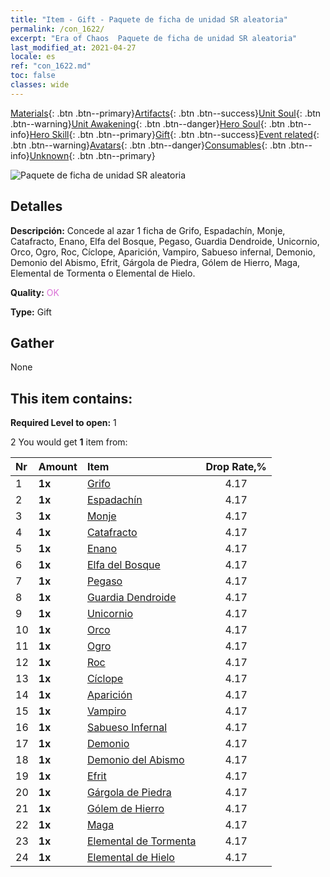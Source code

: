 ```yaml
---
title: "Item - Gift - Paquete de ficha de unidad SR aleatoria"
permalink: /con_1622/
excerpt: "Era of Chaos  Paquete de ficha de unidad SR aleatoria"
last_modified_at: 2021-04-27
locale: es
ref: "con_1622.md"
toc: false
classes: wide
---
```

 [Materials](/ItemsES/){: .btn .btn--primary}[Artifacts](/ItemsES/Artifacts/){: .btn .btn--success}[Unit Soul](/ItemsES/UnitSoul/){: .btn .btn--warning}[Unit Awakening](/ItemsES/UnitAwakening/){: .btn .btn--danger}[Hero Soul](/ItemsES/HeroSoul/){: .btn .btn--info}[Hero Skill](/ItemsES/HeroSkill/){: .btn .btn--primary}[Gift](/ItemsES/Gift/){: .btn .btn--success}[Event related](/ItemsES/Events/){: .btn .btn--warning}[Avatars](/ItemsES/Avatars/){: .btn .btn--danger}[Consumables](/ItemsES/Consumables/){: .btn .btn--info}[Unknown](/ItemsES/Unknown/){: .btn .btn--primary}

 ![Paquete de ficha de unidad SR aleatoria](/images/t/i_907238.png)

## Detalles
 **Descripción:** Concede al azar 1 ficha de Grifo, Espadachín, Monje, Catafracto, Enano, Elfa del Bosque, Pegaso, Guardia Dendroide, Unicornio, Orco, Ogro, Roc, Cíclope, Aparición, Vampiro, Sabueso infernal, Demonio, Demonio del Abismo, Efrit, Gárgola de Piedra, Gólem de Hierro, Maga, Elemental de Tormenta o Elemental de Hielo.

 **Quality:** <span style="color: #DA70D6">OK</span>

 **Type:** Gift

## Gather

  None

## This item contains:

 **Required Level to open:** 1

 2 You would get **1** item  from:

  | Nr | Amount |     Item    | Drop Rate,% |
  |:---|:-------|:------------|:---------:|
  | 1 |  **1x** | [Grifo](/ItemsES/unt_192/) | 4.17 | 
  | 2 |  **1x** | [Espadachín](/ItemsES/unt_193/) | 4.17 | 
  | 3 |  **1x** | [Monje](/ItemsES/unt_194/) | 4.17 | 
  | 4 |  **1x** | [Catafracto](/ItemsES/unt_195/) | 4.17 | 
  | 5 |  **1x** | [Enano](/ItemsES/unt_200/) | 4.17 | 
  | 6 |  **1x** | [Elfa del Bosque](/ItemsES/unt_201/) | 4.17 | 
  | 7 |  **1x** | [Pegaso](/ItemsES/unt_202/) | 4.17 | 
  | 8 |  **1x** | [Guardia Dendroide](/ItemsES/unt_203/) | 4.17 | 
  | 9 |  **1x** | [Unicornio](/ItemsES/unt_204/) | 4.17 | 
  | 10 |  **1x** | [Orco](/ItemsES/unt_219/) | 4.17 | 
  | 11 |  **1x** | [Ogro](/ItemsES/unt_220/) | 4.17 | 
  | 12 |  **1x** | [Roc](/ItemsES/unt_221/) | 4.17 | 
  | 13 |  **1x** | [Cíclope](/ItemsES/unt_222/) | 4.17 | 
  | 14 |  **1x** | [Aparición](/ItemsES/unt_210/) | 4.17 | 
  | 15 |  **1x** | [Vampiro](/ItemsES/unt_211/) | 4.17 | 
  | 16 |  **1x** | [Sabueso Infernal](/ItemsES/unt_228/) | 4.17 | 
  | 17 |  **1x** | [Demonio](/ItemsES/unt_229/) | 4.17 | 
  | 18 |  **1x** | [Demonio del Abismo](/ItemsES/unt_230/) | 4.17 | 
  | 19 |  **1x** | [Efrit](/ItemsES/unt_231/) | 4.17 | 
  | 20 |  **1x** | [Gárgola de Piedra](/ItemsES/unt_236/) | 4.17 | 
  | 21 |  **1x** | [Gólem de Hierro](/ItemsES/unt_237/) | 4.17 | 
  | 22 |  **1x** | [Maga](/ItemsES/unt_238/) | 4.17 | 
  | 23 |  **1x** | [Elemental de Tormenta](/ItemsES/unt_263/) | 4.17 | 
  | 24 |  **1x** | [Elemental de Hielo](/ItemsES/unt_264/) | 4.17 | 
